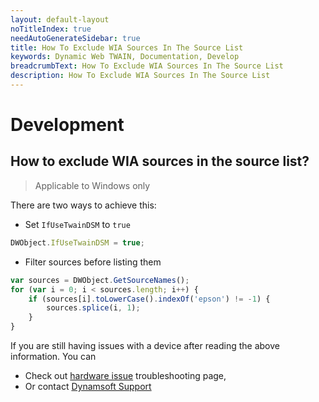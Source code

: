 ```yaml
---
layout: default-layout
noTitleIndex: true
needAutoGenerateSidebar: true
title: How To Exclude WIA Sources In The Source List
keywords: Dynamic Web TWAIN, Documentation, Develop
breadcrumbText: How To Exclude WIA Sources In The Source List
description: How To Exclude WIA Sources In The Source List
---
```


# Development

## How to exclude WIA sources in the source list? 

> Applicable to Windows only

There are two ways to achieve this:

* Set `IfUseTwainDSM` to `true`

``` javascript
DWObject.IfUseTwainDSM = true;
```

* Filter sources before listing them

``` javascript
var sources = DWObject.GetSourceNames();
for (var i = 0; i < sources.length; i++) {
    if (sources[i].toLowerCase().indexOf('epson') != -1) {
        sources.splice(i, 1);
    }
}
```

If you are still having issues with a device after reading the above information. You can

  + Check out [hardware issue]({{site.indepth}}troubleshooting/scanners-hardware.html) troubleshooting page,
  + Or contact [Dynamsoft Support]({{site.about}}getsupport.html)
